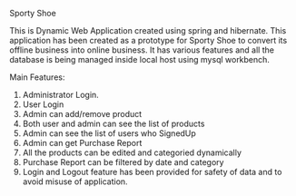 Sporty Shoe

This is Dynamic Web Application created using spring and hibernate. This application has been created as a prototype for Sporty Shoe to convert its offline business into online business. It has various features and all the database is being managed inside local host using mysql workbench.

Main Features:

1.	Administrator Login.
2.	User Login
3.	Admin can add/remove product
4.	Both user and admin can see the list of products
5.	Admin can see the list of users who SignedUp
6.	Admin can get Purchase Report
7.	All the products can be edited and categoried dynamically
8.	Purchase Report can be filtered by date and category
9.	Login and Logout feature has been provided for safety of data and to avoid misuse of application.

